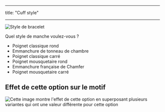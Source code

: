 - - -
title: "Cuff style"
- - -

![Style de bracelet](cuffstyle.svg)

Quel style de manche voulez-vous ?

- Poignet classique rond
- Emmanchure de tonneau de chambre
- Poignet classique carré
- Poignet mousquetaire rond
- Emmanchure française de Chamfer
- Poignet mousquetaire carré

## Effet de cette option sur le motif

![Cette image montre l'effet de cette option en superposant plusieurs variantes qui ont une valeur différente pour cette option](simone_cuffstyle_sample.svg "Effect of this option on the pattern")
